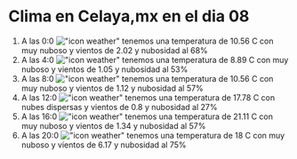# Clima en Celaya,mx en el dia 08

1. A las 0:0 !["icon weather"](http://openweathermap.org/img/w/04n.png) tenemos una temperatura de 10.56 C con muy nuboso y  vientos de 2.02 y nubosidad al 68%
1. A las 4:0 !["icon weather"](http://openweathermap.org/img/w/04n.png) tenemos una temperatura de 8.89 C con muy nuboso y  vientos de 1.05 y nubosidad al 53%
1. A las 8:0 !["icon weather"](http://openweathermap.org/img/w/04d.png) tenemos una temperatura de 10.56 C con muy nuboso y  vientos de 1.12 y nubosidad al 57%
1. A las 12:0 !["icon weather"](http://openweathermap.org/img/w/03d.png) tenemos una temperatura de 17.78 C con nubes dispersas y  vientos de 0.8 y nubosidad al 27%
1. A las 16:0 !["icon weather"](http://openweathermap.org/img/w/04d.png) tenemos una temperatura de 21.11 C con muy nuboso y  vientos de 1.34 y nubosidad al 57%
1. A las 20:0 !["icon weather"](http://openweathermap.org/img/w/04n.png) tenemos una temperatura de 18 C con muy nuboso y  vientos de 6.17 y nubosidad al 75%
